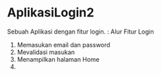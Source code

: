 # AplikasiLogin2
Sebuah Aplikasi dengan fitur login.
:
Alur Fitur Login
1. Memasukan email dan password
2. Mevalidasi masukan
3. Menampilkan halaman Home
5. 
